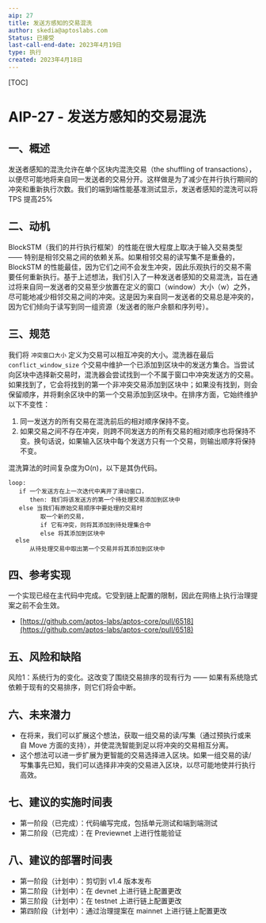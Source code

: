 ```yaml
---
aip: 27
title: 发送方感知的交易混洗
author: skedia@aptoslabs.com
Status: 已接受
last-call-end-date: 2023年4月19日
type: 执行
created: 2023年4月18日
---
```


[TOC]

# AIP-27 - 发送方感知的交易混洗

## 一、概述

发送者感知的混洗允许在单个区块内混洗交易（the shuffling of transactions），以便尽可能地将来自同一发送者的交易分开。这样做是为了减少在并行执行期间的冲突和重新执行次数。我们的端到端性能基准测试显示，发送者感知的混洗可以将 TPS 提高25%



## 二、动机

BlockSTM（我们的并行执行框架）的性能在很大程度上取决于输入交易类型 —— 特别是相邻交易之间的依赖关系。如果相邻交易的读写集不是重叠的，BlockSTM 的性能最佳，因为它们之间不会发生冲突，因此乐观执行的交易不需要任何重新执行。基于上述想法，我们引入了一种发送者感知的交易混洗，旨在通过将来自同一发送者的交易至少放置在定义的窗口（window）大小（w）之外，尽可能地减少相邻交易之间的冲突。这是因为来自同一发送者的交易总是冲突的，因为它们倾向于读写到同一组资源（发送者的账户余额和序列号）。



## 三、规范

我们将 `冲突窗口大小` 定义为交易可以相互冲突的大小。混洗器在最后 `conflict_window_size` 个交易中维护一个已添加到区块中的发送方集合。当尝试向区块中选择新交易时，混洗器会尝试找到一个不属于窗口中冲突发送方的交易。如果找到了，它会将找到的第一个非冲突交易添加到区块中；如果没有找到，则会保留顺序，并将剩余区块中的第一个交易添加到区块中。在排序方面，它始终维护以下不变性：

1. 同一发送方的所有交易在混洗前后的相对顺序保持不变。
2. 如果交易之间不存在冲突，则跨不同发送方的所有交易的相对顺序也将保持不变。换句话说，如果输入区块中每个发送方只有一个交易，则输出顺序将保持不变。

混洗算法的时间复杂度为O(n)，以下是其伪代码。

```
loop:
   if 一个发送方在上一次迭代中离开了滑动窗口，
      then: 我们将该发送方的第一个待处理交易添加到区块中
   else 当我们有原始交易顺序中要处理的交易时
         取一个新的交易，
         if 它有冲突，则将其添加到待处理集合中
         else 将其添加到区块中
  else
      从待处理交易中取出第一个交易并将其添加到区块中
```

## 四、参考实现

一个实现已经在主代码中完成。它受到链上配置的限制，因此在网络上执行治理提案之前不会生效。

- [https://github.com/aptos-labs/aptos-core/pull/6518](https://github.com/aptos-labs/aptos-core/pull/6518)



## 五、风险和缺陷

风险1：系统行为的变化。这改变了围绕交易排序的现有行为 —— 如果有系统隐式依赖于现有的交易排序，则它们将会中断。



## 六、未来潜力

- 在将来，我们可以扩展这个想法，获取一组交易的读/写集（通过预执行或来自 Move 方面的支持），并使混洗智能到足以将冲突的交易相互分离。
- 这个想法可以进一步扩展为更智能的交易选择进入区块。如果一组交易的读/写集事先已知，我们可以选择非冲突的交易进入区块，以尽可能地使并行执行高效。



## 七、建议的实施时间表

- 第一阶段（已完成）：代码编写完成，包括单元测试和端到端测试
- 第二阶段（已完成）：在 Previewnet 上进行性能验证



## 八、建议的部署时间表

- 第一阶段（计划中）：剪切到 v1.4 版本发布
- 第二阶段（计划中）：在 devnet 上进行链上配置更改
- 第三阶段（计划中）：在 testnet 上进行链上配置更改
- 第四阶段（计划中）：通过治理提案在 mainnet 上进行链上配置更改